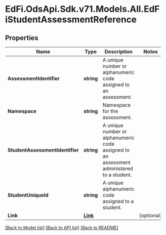 # EdFi.OdsApi.Sdk.v71.Models.All.EdFiStudentAssessmentReference

## Properties

Name | Type | Description | Notes
------------ | ------------- | ------------- | -------------
**AssessmentIdentifier** | **string** | A unique number or alphanumeric code assigned to an assessment. | 
**Namespace** | **string** | Namespace for the assessment. | 
**StudentAssessmentIdentifier** | **string** | A unique number or alphanumeric code assigned to an assessment administered to a student. | 
**StudentUniqueId** | **string** | A unique alphanumeric code assigned to a student. | 
**Link** | [**Link**](Link.md) |  | [optional] 

[[Back to Model list]](../README.md#documentation-for-models) [[Back to API list]](../README.md#documentation-for-api-endpoints) [[Back to README]](../README.md)


